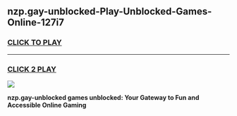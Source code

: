 
## nzp.gay-unblocked-Play-Unblocked-Games-Online-127i7
<h3>
<a href="https://premium76.site?title=nzp.gay-unblocked&ref=25A">CLICK TO PLAY</a></h3>
<hr>

<h3>
<a href="https://premium76.site?title=nzp.gay-unblocked&ref=25A">CLICK 2 PLAY</a>
  
</h3>

<a href="https://premium76.site?title=nzp.gay-unblocked&ref=25A"><img src="https://clearcache.store/games.png"></a>


**nzp.gay-unblocked games unblocked: Your Gateway to Fun and Accessible Online Gaming**

